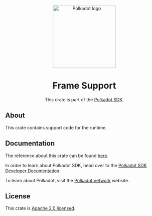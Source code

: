 <div align="center">

<img
alt="Polkadot logo" width="200"
src="https://raw.githubusercontent.com/paritytech/polkadot-sdk/rzadp/readmes/docs/images/Polkadot_Logo_Horizontal_Pink_BlackOnWhite.png">

# Frame Support

This crate is part of the [Polkadot SDK](https://github.com/paritytech/polkadot-sdk/).

</div>

## About

This crate contains support code for the runtime.

## Documentation

The reference about this crate can be found [here](https://paritytech.github.io/polkadot-sdk/master/frame_support).

In order to learn about Polkadot SDK, head over to the [Polkadot SDK Developer Documentation](https://paritytech.github.io/polkadot-sdk/master/polkadot_sdk_docs/index.html).

To learn about Polkadot, visit the [Polkadot.network](https://polkadot.network/) website.

## License

This crate is [Apache 2.0 licensed](https://spdx.org/licenses/Apache-2.0.html).
